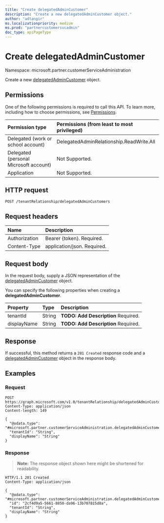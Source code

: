 ```yaml
---
title: "Create delegatedAdminCustomer"
description: "Create a new delegatedAdminCustomer object."
author: "adtangir"
ms.localizationpriority: medium
ms.prod: "partnercustomersvcadmin"
doc_type: apiPageType
---
```


# Create delegatedAdminCustomer
Namespace: microsoft.partner.customerServiceAdministration



Create a new [delegatedAdminCustomer](../resources/delegatedadmincustomer.md) object.

## Permissions
One of the following permissions is required to call this API. To learn more, including how to choose permissions, see [Permissions](/graph/permissions-reference).

|Permission type|Permissions (from least to most privileged)|
|:---|:---|
|Delegated (work or school account)| DelegatedAdminRelationship.ReadWrite.All |
|Delegated (personal Microsoft account)| Not Supported. |
|Application| Not Supported. |

## HTTP request

<!-- {
  "blockType": "ignored"
}
-->
``` http
POST /tenantRelationship/delegatedAdminCustomers
```

## Request headers
|Name|Description|
|:---|:---|
|Authorization|Bearer {token}. Required.|
|Content-Type|application/json. Required.|

## Request body
In the request body, supply a JSON representation of the [delegatedAdminCustomer](../resources/delegatedadmincustomer.md) object.

You can specify the following properties when creating a **delegatedAdminCustomer**.

|Property|Type|Description|
|:---|:---|:---|
|tenantId|String|**TODO: Add Description** Required.|
|displayName|String|**TODO: Add Description** Required.|



## Response

If successful, this method returns a `201 Created` response code and a [delegatedAdminCustomer](../resources/delegatedadmincustomer.md) object in the response body.

## Examples

### Request
<!-- {
  "blockType": "request",
  "name": "create_delegatedadmincustomer_from_"
}
-->
``` http
POST https://graph.microsoft.com/v1.0/tenantRelationship/delegatedAdminCustomers
Content-Type: application/json
Content-length: 149

{
  "@odata.type": "#microsoft.partner.customerServiceAdministration.delegatedAdminCustomer",
  "tenantId": "String",
  "displayName": "String"
}
```


### Response
>**Note:** The response object shown here might be shortened for readability.
<!-- {
  "blockType": "response",
  "truncated": true,
  "@odata.type": "microsoft.partner.customerServiceAdministration.delegatedAdminCustomer"
}
-->
``` http
HTTP/1.1 201 Created
Content-Type: application/json

{
  "@odata.type": "#microsoft.partner.customerServiceAdministration.delegatedAdminCustomer",
  "id": "2cf4d9a5-5661-8858-da96-13b707815d8a",
  "tenantId": "String",
  "displayName": "String"
}
```

